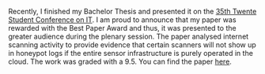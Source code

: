 <!-- title: maxresing.de -->
<!-- subtitle: Achieved Bachelor's Degree -->
<!-- header.title: Best Paper Award-->
<!-- header.subtitle: Passed my Bachelor Thesis with a 9.5 -->

Recently, I finished my Bachelor Thesis and presented it on the [35th Twente Student Conference on IT](https://sites.google.com/utwente.nl/tscit35/homepage). I am proud to announce that my paper was rewarded with the Best Paper Award and thus, it was presented to the greater audience during the plenary session. The paper analysed internet scanning activity to provide evidence that certain scanners will not show up in honeypot logs if the entire sensor infrastructure is purely operated in the cloud. The work was graded with a 9.5. You can find the paper [here](http://purl.utwente.nl/essays/86889).
